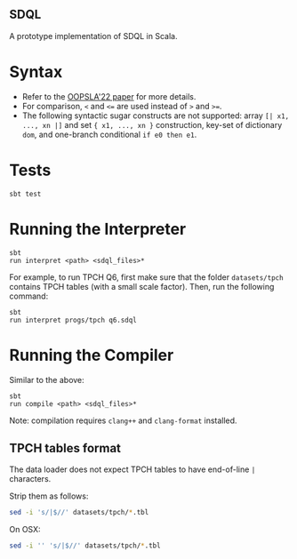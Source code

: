SDQL
----

A prototype implementation of SDQL in Scala.

# Syntax

* Refer to the [OOPSLA'22 paper](https://dl.acm.org/doi/pdf/10.1145/3527333) for more details.
* For comparison, `<` and `<=` are used instead of `>` and `>=`.
* The following syntactic sugar constructs are not supported: array `[| x1, ..., xn |]` and set `{ x1, ..., xn }` construction, key-set of dictionary `dom`, and one-branch conditional `if e0 then e1`.

# Tests

```
sbt test
```

# Running the Interpreter

```
sbt
run interpret <path> <sdql_files>*
```

For example, to run TPCH Q6, first make sure that the folder `datasets/tpch` contains TPCH tables (with a small scale factor). Then, run the following command:

```
sbt
run interpret progs/tpch q6.sdql
```

# Running the Compiler

Similar to the above:

```
sbt
run compile <path> <sdql_files>*
```

Note: compilation requires `clang++` and `clang-format` installed.

## TPCH tables format

The data loader does not expect TPCH tables to have end-of-line `|` characters.

Strip them as follows:

```bash
sed -i 's/|$//' datasets/tpch/*.tbl
```

On OSX:

```bash
sed -i '' 's/|$//' datasets/tpch/*.tbl
```
